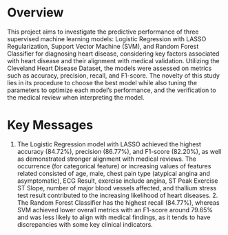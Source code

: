 # Overview
This project aims to investigate the predictive performance of three supervised machine learning models: Logistic Regression with LASSO Regularization, Support Vector Machine (SVM), and Random Forest Classifier for diagnosing heart disease, considering key factors associated with heart disease and their alignment with medical validation. Utilizing the Cleveland Heart Disease Dataset, the models were assessed on metrics such as accuracy, precision, recall, and F1-score. The novelty of this study lies in its procedure to choose the best model while also tuning the parameters to optimize each model’s performance, and the verification to the medical review when interpreting the model.

# Key Messages
1. The Logistic Regression model with LASSO achieved the highest accuracy (84.72%), precision (86.77%), and F1-score (82.20%), as well as demonstrated stronger alignment with medical reviews. The occurrence (for categorical feature) or increasing values of features related consisted of age, male, chest pain type (atypical angina and asymptomatic), ECG Result, exercise include angina, ST Peak Exercise ST Slope, number of major blood vessels affected, and thallium stress test result contributed to the increasing likelihood of heart diseases. 2. The Random Forest Classifier has the highest recall (84.77%), whereas SVM achieved lower overall metrics with an F1-score around 79.65% and was less likely to align with medical findings, as it tends to have discrepancies with some key clinical indicators.
